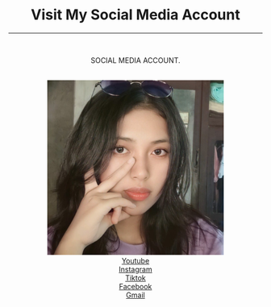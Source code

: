<html>
<head>
<title>Alexisnicole</title>
</head>
          <h1><center>Visit My Social Media Account</center></h1>      
          <hr>
          <br>
</head> 

<style>
body {
 background-image: url(taekook.jpg);
 background size: cover;
 height: 100vh;
 background position: center;
  }
</style>

<p><center>SOCIAL MEDIA ACCOUNT.</center></p>
</font>
</font>


<img>
<center><img src="me.jpg" alt="image" hieght="400" width="350"></center>
 

<center><a href="https://www.youtube.com/@ms.hyungjeon221">Youtube</a></center>
<center><a href="https://www.instagram.com/alexisss_abrhm/?igshid=NGExMmI2YTkyZg%3D%3D&fbclid=IwAR16YJHOvQwp1puGd8zaIFA8d52FRjB8ciC4gkEgqQixeKtjHxLg61ltYNo">Instagram</a></center>
<center><a href="https://www.tiktok.com/@ami_jkthv">Tiktok</a></center>
<center><a href="https://www.facebook.com/alexisnicole.abraham">Facebook</a></center>
<center><a href="https://mail.google.com/mail/u/3/#inbox">Gmail</a><center>

